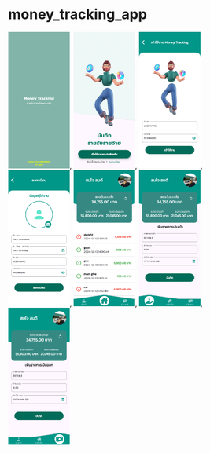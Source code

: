 # money_tracking_app


<img width="125px" src="https://github.com/Chattanon/MoneyTracking1/blob/main/sc1.png">,
<img width="125px" src="https://github.com/Chattanon/MoneyTracking1/blob/main/sc2.png">,
<img width="125px" src="https://github.com/Chattanon/MoneyTracking1/blob/main/sc3.png">,
<img width="125px" src="https://github.com/Chattanon/MoneyTracking1/blob/main/sc4.png">,
<img width="125px" src="https://github.com/Chattanon/MoneyTracking1/blob/main/sc5.png">,
<img width="125px" src="https://github.com/Chattanon/MoneyTracking1/blob/main/sc6.png">,
<img width="125px" src="https://github.com/Chattanon/MoneyTracking1/blob/main/sc7.png">

